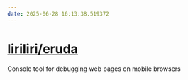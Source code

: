 ```yaml
---
date: 2025-06-28 16:13:38.519372
---
```


# [liriliri/eruda](https://github.com/liriliri/eruda)

Console tool for debugging web pages on mobile browsers